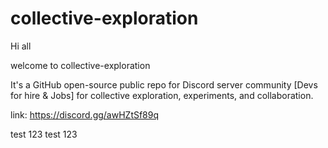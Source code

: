 # collective-exploration

Hi all

welcome to collective-exploration

It's a GitHub open-source public repo for Discord server community [Devs for hire & Jobs] for collective exploration, experiments, and collaboration.

link: https://discord.gg/awHZtSf89q


test 123
test 123
